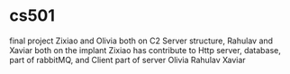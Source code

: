 # cs501
final project
Zixiao and Olivia both on C2 Server structure, Rahulav and Xaviar both on the implant
Zixiao has contribute to Http server, database, part of rabbitMQ, and Client part of server
Olivia
Rahulav
Xaviar
